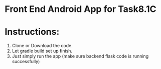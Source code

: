 # Front End Android App for Task8.1C

# Instructions: 
1. Clone or Download the code.
2. Let gradle build set up finish.
3. Just simply run the app (make sure backend flask code is running successfully)


